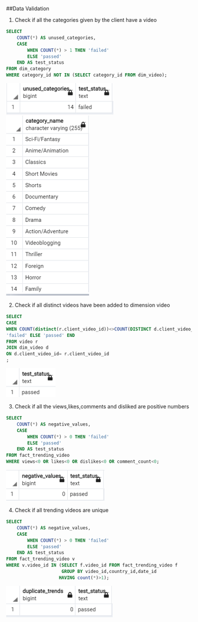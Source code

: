 ##Data Validation

1. Check if all the categories given by the client have a video
~~~sql
SELECT
    COUNT(*) AS unused_categories,
    CASE
        WHEN COUNT(*) > 1 THEN 'failed'
        ELSE 'passed'
    END AS test_status
FROM dim_category
WHERE category_id NOT IN (SELECT category_id FROM dim_video);
~~~

![img_3.png](img_3.png)
![img_4.png](img_4.png)

2. Check if all distinct videos have been added to dimension video

~~~sql
SELECT 
CASE 
WHEN COUNT(distinct(r.client_video_id))<>COUNT(DISTINCT d.client_video_id) THEN 
'failed' ELSE 'passed' END 
FROM video r
JOIN dim_video d
ON d.client_video_id= r.client_video_id
;
~~~
![img_5.png](img_5.png)

3. Check if all the views,likes,comments and disliked are positive numbers
~~~sql
SELECT
    COUNT(*) AS negative_values,
    CASE
        WHEN COUNT(*) > 0 THEN 'failed'
        ELSE 'passed'
    END AS test_status
FROM fact_trending_video
WHERE views<0 OR likes<0 OR dislikes<0 OR comment_count<0;
~~~
![img_7.png](img_7.png)

4. Check if all trending videos are unique

~~~sql
SELECT
    COUNT(*) AS negative_values,
    CASE
        WHEN COUNT(*) > 0 THEN 'failed'
        ELSE 'passed'
    END AS test_status
FROM fact_trending_video v
WHERE v.video_id IN (SELECT f.video_id FROM fact_trending_video f 
					 GROUP BY video_id,country_id,date_id
					HAVING count(*)>1);
~~~

![img_8.png](img_8.png)

